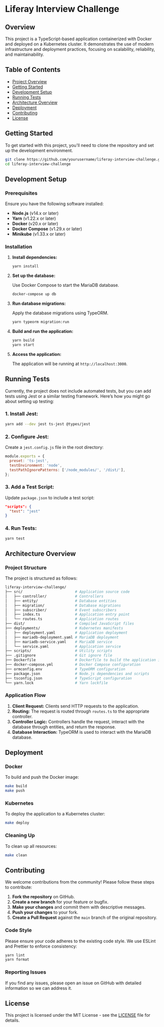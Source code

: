 # Liferay Interview Challenge

## Overview

This project is a TypeScript-based application containerized with Docker and deployed on a Kubernetes cluster. It demonstrates the use of modern infrastructure and deployment practices, focusing on scalability, reliability, and maintainability.

## Table of Contents

- [Project Overview](#overview)
- [Getting Started](#getting-started)
- [Development Setup](#development-setup)
- [Running Tests](#running-tests)
- [Architecture Overview](#architecture-overview)
- [Deployment](#deployment)
- [Contributing](#contributing)
- [License](#license)

## Getting Started

To get started with this project, you'll need to clone the repository and set up the development environment.

```bash
git clone https://github.com/yourusername/liferay-interview-challenge.git
cd liferay-interview-challenge
```

## Development Setup

### Prerequisites

Ensure you have the following software installed:

- **Node.js** (v14.x or later)
- **Yarn** (v1.22.x or later)
- **Docker** (v20.x or later)
- **Docker Compose** (v1.29.x or later)
- **Minikube** (v1.33.x or later)

### Installation

1. **Install dependencies:**

    ```bash
    yarn install
    ```

2. **Set up the database:**

    Use Docker Compose to start the MariaDB database.

    ```bash
    docker-compose up db
    ```

3. **Run database migrations:**

    Apply the database migrations using TypeORM.

    ```bash
    yarn typeorm migration:run
    ```

4. **Build and run the application:**

    ```bash
    yarn build
    yarn start
    ```

5. **Access the application:**

    The application will be running at `http://localhost:3000`.

## Running Tests

Currently, the project does not include automated tests, but you can add tests using Jest or a similar testing framework. Here’s how you might go about setting up testing:

### 1. Install Jest:

```bash
yarn add --dev jest ts-jest @types/jest
```

### 2. Configure Jest:

Create a `jest.config.js` file in the root directory:

```javascript
module.exports = {
  preset: 'ts-jest',
  testEnvironment: 'node',
  testPathIgnorePatterns: ['/node_modules/', '/dist/'],
};
```

### 3. Add a Test Script:

Update `package.json` to include a test script:

```json
"scripts": {
  "test": "jest"
}
```

### 4. Run Tests:

```bash
yarn test
```

## Architecture Overview

### Project Structure

The project is structured as follows:

```bash
liferay-interview-challenge/
├── src/                        # Application source code
│   ├── controller/             # Controllers
│   ├── entity/                 # Database entities
│   ├── migration/              # Database migrations
│   ├── subscriber/             # Event subscribers
│   ├── index.ts                # Application entry point
│   └── routes.ts               # Application routes
├── dist/                       # Compiled JavaScript files
├── deployments/                # Kubernetes manifests
│   ├── deployment.yaml         # Application deployment
│   ├── mariadb-deployment.yaml # MariaDB deployment
│   ├── mariadb-service.yaml    # MariaDB service
│   └── service.yaml            # Application service
├── scripts/                    # Utility scripts
├── .gitignore                  # Git ignore file
├── Dockerfile                  # Dockerfile to build the application image
├── docker-compose.yml          # Docker Compose configuration
├── ormconfig.env               # TypeORM configuration
├── package.json                # Node.js dependencies and scripts
├── tsconfig.json               # TypeScript configuration
└── yarn.lock                   # Yarn lockfile
```

### Application Flow

1. **Client Request:** Clients send HTTP requests to the application.
2. **Routing:** The request is routed through `routes.ts` to the appropriate controller.
3. **Controller Logic:** Controllers handle the request, interact with the database through entities, and return the response.
4. **Database Interaction:** TypeORM is used to interact with the MariaDB database.

## Deployment

### Docker

To build and push the Docker image:

```bash
make build
make push
```

### Kubernetes

To deploy the application to a Kubernetes cluster:

```bash
make deploy
```

### Cleaning Up

To clean up all resources:

```bash
make clean
```

## Contributing

We welcome contributions from the community! Please follow these steps to contribute:

1. **Fork the repository** on GitHub.
2. **Create a new branch** for your feature or bugfix.
3. **Make your changes** and commit them with descriptive messages.
4. **Push your changes** to your fork.
5. **Create a Pull Request** against the `main` branch of the original repository.

### Code Style

Please ensure your code adheres to the existing code style. We use ESLint and Prettier to enforce consistency:

```bash
yarn lint
yarn format
```

### Reporting Issues

If you find any issues, please open an issue on GitHub with detailed information so we can address it.

## License

This project is licensed under the MIT License - see the [LICENSE](LICENSE) file for details.
